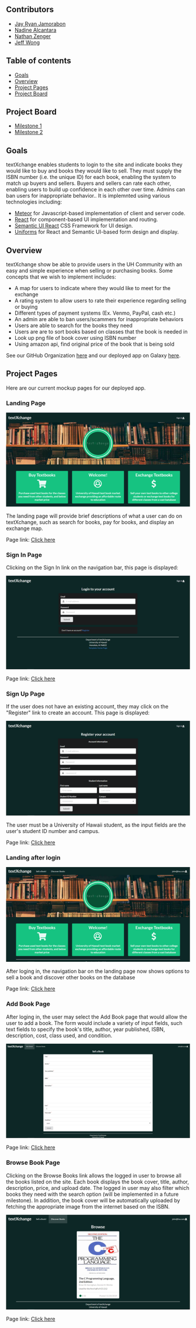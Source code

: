 ## Contributors
* [Jay Ryan Jamorabon](https://jayryanj.github.io/)
* [Nadine Alcantara](https://nadine-alcantara.github.io/)
* [Nathan Zenger](https://nzenger.github.io/)
* [Jeff Wong](https://jeff-yc-wong.github.io/)

## Table of contents

* [Goals](#goals)
* [Overview](#overview)
* [Project Pages](#project-pages)
* [Project Board](#project-board)

## Project Board
* [Milestone 1](https://github.com/textxchange/textXchange/projects/1)
* [Milestone 2](https://github.com/textxchange/textXchange/projects/2)

## Goals 

textXchange enables students to login to the site and indicate books they would like to buy and books they would like to sell. They must supply the ISBN number (i.e. the unique ID) for each book, enabling the system to match up buyers and sellers. Buyers and sellers can rate each other, enabling users to build up confidence in each other over time. Admins can ban users for inappropriate behavior.. It is implemnted using various technologies including:

* [Meteor](https://www.meteor.com/) for Javascript-based implementation of client and server code. 
* [React](https://reactjs.org/) for component-based UI implementation and routing.
* [Semantic UI React](https://react.semantic-ui.com/) CSS Framework for UI design.
* [Uniforms](https://uniforms.tools/) for React and Semantic UI-based form design and display.

## Overview

textXchange show be able to provide users in the UH Community with an easy and simple experience when selling or purchasing books. Some concepts that we wish to implement includes:

* A map for users to indicate where they would like to meet for the exchange
* A rating system to allow users to rate their experience regarding selling or buying
* Different types of payment systems (Ex. Venmo, PayPal, cash etc.)
* An admin are able to ban users/scammers for inappropriate behaviors
* Users are able to search for the books they need
* Users are are to sort books based on classes that the book is needed in
* Look up png file of book cover using ISBN number
* Using amazon api, find original price of the book that is being sold

See our GitHub Organization [here](https://github.com/textxchange) and our deployed app on Galaxy [here](http://textxchange.meteorapp.com/#/).

## Project Pages

Here are our current mockup pages for our deployed app.

### Landing Page

![](images/tx-landing.png)

The landing page will provide brief descriptions of what a user can do on textXchange, such as search for books, pay for books, and display an exchange map.

Page link: [Click here](http://textxchange.meteorapp.com/#/)

### Sign In Page

Clicking on the Sign In link on the navigation bar, this page is displayed:

![](images/tx-signin.png)

Page link: [Click here](http://textxchange.meteorapp.com/#/signin)

### Sign Up Page

If the user does not have an existing account, they may click on the "Register" link to create an account. This page is displayed:

![](images/tx-signup.png)

The user must be a University of Hawaii student, as the input fields are the user's student ID number and campus.

Page link: [Click here](http://textxchange.meteorapp.com/#/signup)

### Landing after login

![](images/tx-profile-landing.png)

After loging in, the navigation bar on the landing page now shows options to sell a book and discover other books on the database

Page link: [Click here](http://textxchange.meteorapp.com/#/)

### Add Book Page

After loging in, the user may select the Add Book page that would allow the user to add a book. The form would include a variety of input fields, such text fields to specify the book's title, author, year published, ISBN, description, cost, class used, and condition.

![](images/tx-sellbook.png)

Page link: [Click here](http://textxchange.meteorapp.com/#/add)

### Browse Book Page

Clicking on the Browse Books link allows the logged in user to browse all the books listed on the site. Each book displays the book cover, title, author, description, price, and upload date. The logged in user may also filter which books they need with the search option (will be implemented in a future milestone). In addition, the book cover will be automatically uploaded by fetching the appropriate image from the internet based on the ISBN.

![](images/tx-discover.png)

Page link: [Click here](http://textxchange.meteorapp.com/#/discover)
